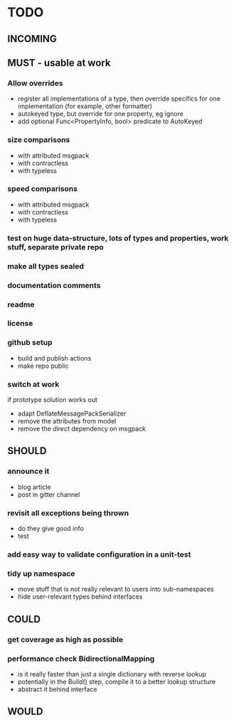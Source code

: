 # TODO

## INCOMING




## MUST - usable at work
### Allow overrides
- register all implementations of a type, then override specifics for one implementation (for example, other formatter)
- autokeyed type, but override for one property, eg ignore
- add optional Func<PropertyInfo, bool> predicate to AutoKeyed

### size comparisons
- with attributed msgpack
- with contractless
- with typeless

### speed comparisons
- with attributed msgpack
- with contractless
- with typeless

### test on huge data-structure, lots of types and properties, work stuff, separate private repo

### make all types sealed

### documentation comments

### readme

### license

### github setup
- build and publish actions
- make repo public

### switch at work
if prototype solution works out
- adapt DeflateMessagePackSerializer
- remove the attributes from model
- remove the *direct* dependency on msgpack



## SHOULD
### announce it
- blog article
- post in gitter channel

### revisit all exceptions being thrown
- do they give good info
- test

### add easy way to validate configuration in a unit-test

### tidy up namespace
- move stuff that is not really relevant to users into sub-namespaces
- hide user-relevant types behind interfaces


## COULD

### get coverage as high as possible

### performance check BidirectionalMapping
- is it really faster than just a single dictionary with reverse lookup
- potentially in the Build() step, compile it to a better lookup structure
- abstract it behind interface

## WOULD

